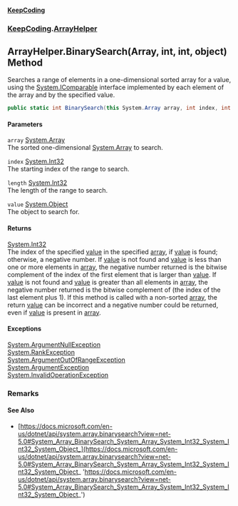 #### [KeepCoding](index.md 'index')
### [KeepCoding](KeepCoding.md 'KeepCoding').[ArrayHelper](ArrayHelper.md 'KeepCoding.ArrayHelper')
## ArrayHelper.BinarySearch(Array, int, int, object) Method
Searches a range of elements in a one-dimensional sorted array for a value, using the [System.IComparable](https://docs.microsoft.com/en-us/dotnet/api/System.IComparable 'System.IComparable') interface implemented by each element of the array and by the specified value.  
```csharp
public static int BinarySearch(this System.Array array, int index, int length, object value);
```
#### Parameters
<a name='KeepCoding.ArrayHelper.BinarySearch(System.Array.int.int.object).array'></a>
`array` [System.Array](https://docs.microsoft.com/en-us/dotnet/api/System.Array 'System.Array')  
The sorted one-dimensional [System.Array](https://docs.microsoft.com/en-us/dotnet/api/System.Array 'System.Array') to search.
  
<a name='KeepCoding.ArrayHelper.BinarySearch(System.Array.int.int.object).index'></a>
`index` [System.Int32](https://docs.microsoft.com/en-us/dotnet/api/System.Int32 'System.Int32')  
The starting index of the range to search.
  
<a name='KeepCoding.ArrayHelper.BinarySearch(System.Array.int.int.object).length'></a>
`length` [System.Int32](https://docs.microsoft.com/en-us/dotnet/api/System.Int32 'System.Int32')  
The length of the range to search.
  
<a name='KeepCoding.ArrayHelper.BinarySearch(System.Array.int.int.object).value'></a>
`value` [System.Object](https://docs.microsoft.com/en-us/dotnet/api/System.Object 'System.Object')  
The object to search for.
  
#### Returns
[System.Int32](https://docs.microsoft.com/en-us/dotnet/api/System.Int32 'System.Int32')  
The index of the specified [value](ArrayHelper.BinarySearch.xEFHLnBYu19hnq9e.q2IQg.md#KeepCoding.ArrayHelper.BinarySearch(System.Array.int.int.object).value 'KeepCoding.ArrayHelper.BinarySearch(System.Array, int, int, object).value') in the specified [array](ArrayHelper.BinarySearch.xEFHLnBYu19hnq9e.q2IQg.md#KeepCoding.ArrayHelper.BinarySearch(System.Array.int.int.object).array 'KeepCoding.ArrayHelper.BinarySearch(System.Array, int, int, object).array'), if [value](ArrayHelper.BinarySearch.xEFHLnBYu19hnq9e.q2IQg.md#KeepCoding.ArrayHelper.BinarySearch(System.Array.int.int.object).value 'KeepCoding.ArrayHelper.BinarySearch(System.Array, int, int, object).value') is found; otherwise, a negative number. If [value](ArrayHelper.BinarySearch.xEFHLnBYu19hnq9e.q2IQg.md#KeepCoding.ArrayHelper.BinarySearch(System.Array.int.int.object).value 'KeepCoding.ArrayHelper.BinarySearch(System.Array, int, int, object).value') is not found and [value](ArrayHelper.BinarySearch.xEFHLnBYu19hnq9e.q2IQg.md#KeepCoding.ArrayHelper.BinarySearch(System.Array.int.int.object).value 'KeepCoding.ArrayHelper.BinarySearch(System.Array, int, int, object).value') is less than one or more elements in [array](ArrayHelper.BinarySearch.xEFHLnBYu19hnq9e.q2IQg.md#KeepCoding.ArrayHelper.BinarySearch(System.Array.int.int.object).array 'KeepCoding.ArrayHelper.BinarySearch(System.Array, int, int, object).array'), the negative number returned is the bitwise complement of the index of the first element that is larger than [value](ArrayHelper.BinarySearch.xEFHLnBYu19hnq9e.q2IQg.md#KeepCoding.ArrayHelper.BinarySearch(System.Array.int.int.object).value 'KeepCoding.ArrayHelper.BinarySearch(System.Array, int, int, object).value'). If [value](ArrayHelper.BinarySearch.xEFHLnBYu19hnq9e.q2IQg.md#KeepCoding.ArrayHelper.BinarySearch(System.Array.int.int.object).value 'KeepCoding.ArrayHelper.BinarySearch(System.Array, int, int, object).value') is not found and [value](ArrayHelper.BinarySearch.xEFHLnBYu19hnq9e.q2IQg.md#KeepCoding.ArrayHelper.BinarySearch(System.Array.int.int.object).value 'KeepCoding.ArrayHelper.BinarySearch(System.Array, int, int, object).value') is greater than all elements in [array](ArrayHelper.BinarySearch.xEFHLnBYu19hnq9e.q2IQg.md#KeepCoding.ArrayHelper.BinarySearch(System.Array.int.int.object).array 'KeepCoding.ArrayHelper.BinarySearch(System.Array, int, int, object).array'), the negative number returned is the bitwise complement of (the index of the last element plus 1). If this method is called with a non-sorted [array](ArrayHelper.BinarySearch.xEFHLnBYu19hnq9e.q2IQg.md#KeepCoding.ArrayHelper.BinarySearch(System.Array.int.int.object).array 'KeepCoding.ArrayHelper.BinarySearch(System.Array, int, int, object).array'), the return [value](ArrayHelper.BinarySearch.xEFHLnBYu19hnq9e.q2IQg.md#KeepCoding.ArrayHelper.BinarySearch(System.Array.int.int.object).value 'KeepCoding.ArrayHelper.BinarySearch(System.Array, int, int, object).value') can be incorrect and a negative number could be returned, even if [value](ArrayHelper.BinarySearch.xEFHLnBYu19hnq9e.q2IQg.md#KeepCoding.ArrayHelper.BinarySearch(System.Array.int.int.object).value 'KeepCoding.ArrayHelper.BinarySearch(System.Array, int, int, object).value') is present in [array](ArrayHelper.BinarySearch.xEFHLnBYu19hnq9e.q2IQg.md#KeepCoding.ArrayHelper.BinarySearch(System.Array.int.int.object).array 'KeepCoding.ArrayHelper.BinarySearch(System.Array, int, int, object).array').
#### Exceptions
[System.ArgumentNullException](https://docs.microsoft.com/en-us/dotnet/api/System.ArgumentNullException 'System.ArgumentNullException')  
[System.RankException](https://docs.microsoft.com/en-us/dotnet/api/System.RankException 'System.RankException')  
[System.ArgumentOutOfRangeException](https://docs.microsoft.com/en-us/dotnet/api/System.ArgumentOutOfRangeException 'System.ArgumentOutOfRangeException')  
[System.ArgumentException](https://docs.microsoft.com/en-us/dotnet/api/System.ArgumentException 'System.ArgumentException')  
[System.InvalidOperationException](https://docs.microsoft.com/en-us/dotnet/api/System.InvalidOperationException 'System.InvalidOperationException')  
### Remarks
#### See Also
- [https://docs.microsoft.com/en-us/dotnet/api/system.array.binarysearch?view=net-5.0#System_Array_BinarySearch_System_Array_System_Int32_System_Int32_System_Object_](https://docs.microsoft.com/en-us/dotnet/api/system.array.binarysearch?view=net-5.0#System_Array_BinarySearch_System_Array_System_Int32_System_Int32_System_Object_ 'https://docs.microsoft.com/en-us/dotnet/api/system.array.binarysearch?view=net-5.0#System_Array_BinarySearch_System_Array_System_Int32_System_Int32_System_Object_')
